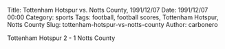 Title: Tottenham Hotspur vs. Notts County, 1991/12/07
Date: 1991/12/07 00:00
Category: sports
Tags: football, football scores, Tottenham Hotspur, Notts County
Slug: tottenham-hotspur-vs-notts-county
Author: carbonero


Tottenham Hotspur 2 - 1 Notts County
